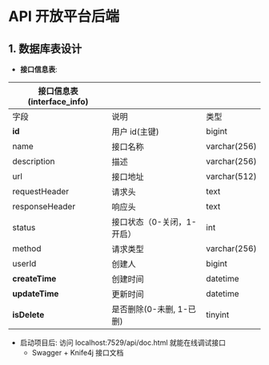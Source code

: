 # API 开放平台后端

## 1. 数据库表设计

- **接口信息表**:

| 接口信息表(interface_info) |                            |              |
| -------------------------- | -------------------------- | ------------ |
| 字段                       | 说明                       | 类型         |
| **id**                     | 用户 id(主键)              | bigint       |
| name                       | 接口名称                   | varchar(256) |
| description                | 描述                       | varchar(256) |
| url                        | 接口地址                   | varchar(512) |
| requestHeader              | 请求头                     | text         |
| responseHeader             | 响应头                     | text         |
| status                     | 接口状态（0-关闭，1-开启） | int          |
| method                     | 请求类型                   | varchar(256) |
| userId                     | 创建人                     | bigint       |
| **createTime**             | 创建时间                   | datetime     |
| **updateTime**             | 更新时间                   | datetime     |
| **isDelete**               | 是否删除(0-未删, 1-已删)   | tinyint      |


- 启动项目后: 访问 localhost:7529/api/doc.html 就能在线调试接口
    - Swagger + Knife4j 接口文档